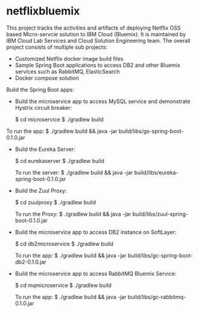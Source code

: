 # netflixbluemix

This project tracks the activities and artifacts of deploying Netflix OSS based Micro-servcie solution to IBM Cloud (Bluemix). 
It is maintained by IBM Cloud Lab Services and Cloud Solution Engineering team. 
The overall project consists of multiple sub projects:

 - Customized Netflix docker image build files
 - Sample Spring Boot applications to access DB2 and other Bluemix services such as RabbitMQ, ElasticSearch
 - Docker compose solution

Build the Spring Boot apps:

 - Build the microservice app to access MySQL service and demonstrate Hystrix circuit breaker:

 	$ cd microservice
 	$ ./gradlew build

  To run the app:
 	$ ./gradlew build && java -jar build/libs/gs-spring-boot-0.1.0.jar

- Build the Eureka Server:

 	$ cd eurekaserver
 	$ ./gradlew build

 	To run the server:
 	$ ./gradlew build && java -jar build/libs/eureka-spring-boot-0.1.0.jar

 - Build the Zuul Proxy:

 	$ cd zuulproxy
 	$ ./gradlew build

 	To run the Proxy:
 	$ ./gradlew build && java -jar build/libs/zuul-spring-boot-0.1.0.jar

 - Build the microservice app to access DB2 instance on SoftLayer:

 	$ cd db2microservice
 	$ ./gradlew build

 	To run the app:
 	$ ./gradlew build && java -jar build/libs/gc-spring-boot-db2-0.1.0.jar

 - Build the microservice app to access RabbitMQ Bluemix Service:

 	$ cd mqmicroservice
 	$ ./gradlew build

 	To run the app:
 	$ ./gradlew build && java -jar build/libs/gc-rabbitmq-0.1.0.jar

 
 
